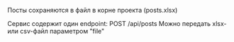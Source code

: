 Посты сохраняются в файл в корне проекта (posts.xlsx)

Сервис содержит один endpoint: POST /api/posts
Можно передать xlsx- или csv-файл параметром "file"
